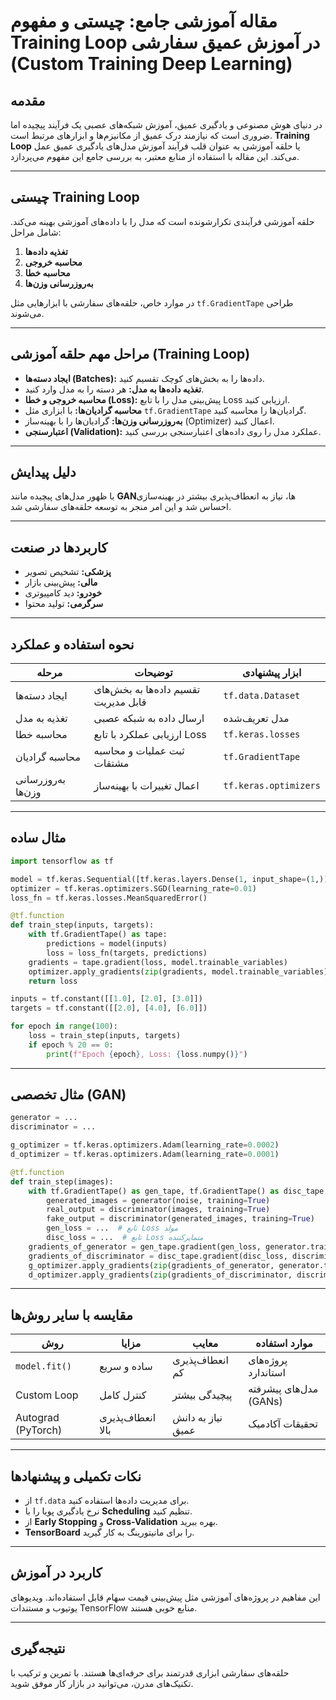# مقاله آموزشی جامع: چیستی و مفهوم Training Loop در آموزش عمیق سفارشی (Custom Training Deep Learning)

## مقدمه
در دنیای هوش مصنوعی و یادگیری عمیق، آموزش شبکه‌های عصبی یک فرآیند پیچیده اما ضروری است که نیازمند درک عمیق از مکانیزم‌ها و ابزارهای مرتبط است. **Training Loop** یا حلقه آموزشی به عنوان قلب فرآیند آموزش مدل‌های یادگیری عمیق عمل می‌کند. این مقاله با استفاده از منابع معتبر، به بررسی جامع این مفهوم می‌پردازد.

---

## چیستی Training Loop
حلقه آموزشی فرآیندی تکرارشونده است که مدل را با داده‌های آموزشی بهینه می‌کند. شامل مراحل:
1. **تغذیه داده‌ها**
2. **محاسبه خروجی**
3. **محاسبه خطا**
4. **به‌روزرسانی وزن‌ها**

در موارد خاص، حلقه‌های سفارشی با ابزارهایی مثل `tf.GradientTape` طراحی می‌شوند.

---

## مراحل مهم حلقه آموزشی (Training Loop)
- **ایجاد دسته‌ها (Batches):** داده‌ها را به بخش‌های کوچک تقسیم کنید.  
- **تغذیه داده‌ها به مدل:** هر دسته را به مدل وارد کنید.  
- **محاسبه خروجی و خطا (Loss):** پیش‌بینی مدل را با تابع Loss ارزیابی کنید.  
- **محاسبه گرادیان‌ها:** با ابزاری مثل `tf.GradientTape` گرادیان‌ها را محاسبه کنید.  
- **به‌روزرسانی وزن‌ها:** گرادیان‌ها را با بهینه‌ساز (Optimizer) اعمال کنید.  
- **اعتبارسنجی (Validation):** عملکرد مدل را روی داده‌های اعتبارسنجی بررسی کنید.  

---

## دلیل پیدایش
با ظهور مدل‌های پیچیده مانند **GAN**ها، نیاز به انعطاف‌پذیری بیشتر در بهینه‌سازی احساس شد و این امر منجر به توسعه حلقه‌های سفارشی شد.

---

## کاربردها در صنعت
- **پزشکی:** تشخیص تصویر  
- **مالی:** پیش‌بینی بازار  
- **خودرو:** دید کامپیوتری  
- **سرگرمی:** تولید محتوا  

---

## نحوه استفاده و عملکرد

| مرحله            | توضیحات                                 | ابزار پیشنهادی             |
|------------------|----------------------------------------|----------------------------|
| ایجاد دسته‌ها    | تقسیم داده‌ها به بخش‌های قابل مدیریت   | `tf.data.Dataset`          |
| تغذیه به مدل     | ارسال داده به شبکه عصبی                | مدل تعریف‌شده              |
| محاسبه خطا       | ارزیابی عملکرد با تابع Loss            | `tf.keras.losses`          |
| محاسبه گرادیان   | ثبت عملیات و محاسبه مشتقات             | `tf.GradientTape`          |
| به‌روزرسانی وزن‌ها| اعمال تغییرات با بهینه‌ساز              | `tf.keras.optimizers`      |

---

## مثال ساده
```python
import tensorflow as tf

model = tf.keras.Sequential([tf.keras.layers.Dense(1, input_shape=(1,))])
optimizer = tf.keras.optimizers.SGD(learning_rate=0.01)
loss_fn = tf.keras.losses.MeanSquaredError()

@tf.function
def train_step(inputs, targets):
    with tf.GradientTape() as tape:
        predictions = model(inputs)
        loss = loss_fn(targets, predictions)
    gradients = tape.gradient(loss, model.trainable_variables)
    optimizer.apply_gradients(zip(gradients, model.trainable_variables))
    return loss

inputs = tf.constant([[1.0], [2.0], [3.0]])
targets = tf.constant([[2.0], [4.0], [6.0]])

for epoch in range(100):
    loss = train_step(inputs, targets)
    if epoch % 20 == 0:
        print(f"Epoch {epoch}, Loss: {loss.numpy()}")
````

---

## مثال تخصصی (GAN)

```python
generator = ...
discriminator = ...

g_optimizer = tf.keras.optimizers.Adam(learning_rate=0.0002)
d_optimizer = tf.keras.optimizers.Adam(learning_rate=0.0001)

@tf.function
def train_step(images):
    with tf.GradientTape() as gen_tape, tf.GradientTape() as disc_tape:
        generated_images = generator(noise, training=True)
        real_output = discriminator(images, training=True)
        fake_output = discriminator(generated_images, training=True)
        gen_loss = ...  # تابع Loss مولد
        disc_loss = ...  # تابع Loss متمایزکننده
    gradients_of_generator = gen_tape.gradient(gen_loss, generator.trainable_variables)
    gradients_of_discriminator = disc_tape.gradient(disc_loss, discriminator.trainable_variables)
    g_optimizer.apply_gradients(zip(gradients_of_generator, generator.trainable_variables))
    d_optimizer.apply_gradients(zip(gradients_of_discriminator, discriminator.trainable_variables))
```

---

## مقایسه با سایر روش‌ها

| روش                | مزایا             | معایب             | موارد استفاده          |
| ------------------ | ----------------- | ----------------- | ---------------------- |
| `model.fit()`      | ساده و سریع       | انعطاف‌پذیری کم   | پروژه‌های استاندارد    |
| Custom Loop        | کنترل کامل        | پیچیدگی بیشتر     | مدل‌های پیشرفته (GANs) |
| Autograd (PyTorch) | انعطاف‌پذیری بالا | نیاز به دانش عمیق | تحقیقات آکادمیک        |

---

## نکات تکمیلی و پیشنهادها

* از `tf.data` برای مدیریت داده‌ها استفاده کنید.
* نرخ یادگیری پویا را با **Scheduling** تنظیم کنید.
* از **Early Stopping** و **Cross-Validation** بهره ببرید.
* **TensorBoard** را برای مانیتورینگ به کار گیرید.

---

## کاربرد در آموزش

این مفاهیم در پروژه‌های آموزشی مثل پیش‌بینی قیمت سهام قابل استفاده‌اند. ویدیوهای یوتیوب و مستندات TensorFlow منابع خوبی هستند.

---

## نتیجه‌گیری

حلقه‌های سفارشی ابزاری قدرتمند برای حرفه‌ای‌ها هستند. با تمرین و ترکیب با تکنیک‌های مدرن، می‌توانید در بازار کار موفق شوید.

